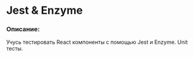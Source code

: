 # Jest & Enzyme

### Описание:
Учусь тестировать React компоненты с помощью Jest и Enzyme. Unit тесты.
